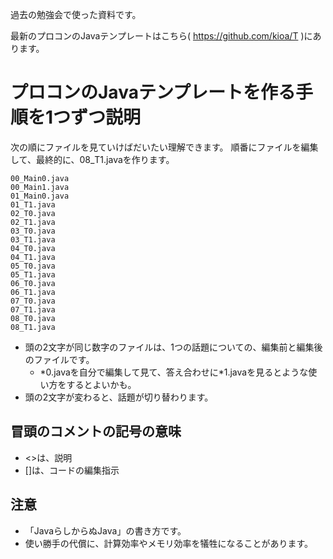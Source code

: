 過去の勉強会で使った資料です。

最新のプロコンのJavaテンプレートはこちら( https://github.com/kioa/T )にあります。

# プロコンのJavaテンプレートを作る手順を1つずつ説明
次の順にファイルを見ていけばだいたい理解できます。
順番にファイルを編集して、最終的に、08_T1.javaを作ります。

```
00_Main0.java
00_Main1.java
01_Main0.java
01_T1.java
02_T0.java
02_T1.java
03_T0.java
03_T1.java
04_T0.java
04_T1.java
05_T0.java
05_T1.java
06_T0.java
06_T1.java
07_T0.java
07_T1.java
08_T0.java
08_T1.java
```

- 頭の2文字が同じ数字のファイルは、1つの話題についての、編集前と編集後のファイルです。
  - \*0.javaを自分で編集して見て、答え合わせに\*1.javaを見るとような使い方をするとよいかも。
- 頭の2文字が変わると、話題が切り替わります。

## 冒頭のコメントの記号の意味
- \<\>は、説明
- \[\]は、コードの編集指示

## 注意
- 「JavaらしからぬJava」の書き方です。
- 使い勝手の代償に、計算効率やメモリ効率を犠牲になることがあります。
